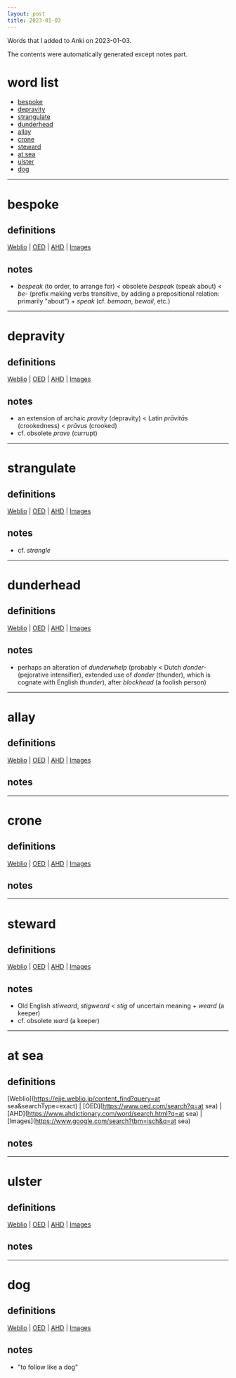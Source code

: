 ```yaml
---
layout: post
title: 2023-01-03
---
```


Words that I added to Anki on 2023-01-03.

The contents were automatically generated except notes part.
# word list
- [bespoke](#bespoke)
- [depravity](#depravity)
- [strangulate](#strangulate)
- [dunderhead](#dunderhead)
- [allay](#allay)
- [crone](#crone)
- [steward](#steward)
- [at sea](#at-sea)
- [ulster](#ulster)
- [dog](#dog)

---

# bespoke
## definitions
[Weblio](https://ejje.weblio.jp/content_find?query=bespoke&searchType=exact)
|
[OED](https://www.oed.com/search?q=bespoke)
|
[AHD](https://www.ahdictionary.com/word/search.html?q=bespoke)
|
[Images](https://www.google.com/search?tbm=isch&q=bespoke)

## notes
- *bespeak* (to order, to arrange for) &lt; obsolete *bespeak* (speak about) &lt; *be-* (prefix making verbs transitive, by adding a prepositional relation: primarily "about") + *speak* (cf. *bemoan*, *bewail*, etc.)

---

# depravity
## definitions
[Weblio](https://ejje.weblio.jp/content_find?query=depravity&searchType=exact)
|
[OED](https://www.oed.com/search?q=depravity)
|
[AHD](https://www.ahdictionary.com/word/search.html?q=depravity)
|
[Images](https://www.google.com/search?tbm=isch&q=depravity)

## notes
- an extension of archaic *pravity* (depravity) &lt; Latin *prāvitās* (crookedness) &lt; *prāvus* (crooked)
- cf. obsolete *prave* (currupt)

---

# strangulate
## definitions
[Weblio](https://ejje.weblio.jp/content_find?query=strangulate&searchType=exact)
|
[OED](https://www.oed.com/search?q=strangulate)
|
[AHD](https://www.ahdictionary.com/word/search.html?q=strangulate)
|
[Images](https://www.google.com/search?tbm=isch&q=strangulate)

## notes
- cf. *strangle*

---

# dunderhead
## definitions
[Weblio](https://ejje.weblio.jp/content_find?query=dunderhead&searchType=exact)
|
[OED](https://www.oed.com/search?q=dunderhead)
|
[AHD](https://www.ahdictionary.com/word/search.html?q=dunderhead)
|
[Images](https://www.google.com/search?tbm=isch&q=dunderhead)

## notes
- perhaps an alteration of *dunderwhelp* (probably &lt; Dutch *donder-* (pejorative intensifier), extended use of *donder* (thunder), which is cognate with English *thunder*), after *blockhead* (a foolish person)

---

# allay
## definitions
[Weblio](https://ejje.weblio.jp/content_find?query=allay&searchType=exact)
|
[OED](https://www.oed.com/search?q=allay)
|
[AHD](https://www.ahdictionary.com/word/search.html?q=allay)
|
[Images](https://www.google.com/search?tbm=isch&q=allay)

## notes

---

# crone
## definitions
[Weblio](https://ejje.weblio.jp/content_find?query=crone&searchType=exact)
|
[OED](https://www.oed.com/search?q=crone)
|
[AHD](https://www.ahdictionary.com/word/search.html?q=crone)
|
[Images](https://www.google.com/search?tbm=isch&q=crone)

## notes

---

# steward
## definitions
[Weblio](https://ejje.weblio.jp/content_find?query=steward&searchType=exact)
|
[OED](https://www.oed.com/search?q=steward)
|
[AHD](https://www.ahdictionary.com/word/search.html?q=steward)
|
[Images](https://www.google.com/search?tbm=isch&q=steward)

## notes
- Old English *stíweard*, *stigweard* &lt; *stig* of uncertain meaning + *weard* (a keeper)
- cf. obsolete *ward* (a keeper)

---

# at sea
## definitions
[Weblio](https://ejje.weblio.jp/content_find?query=at sea&searchType=exact)
|
[OED](https://www.oed.com/search?q=at sea)
|
[AHD](https://www.ahdictionary.com/word/search.html?q=at sea)
|
[Images](https://www.google.com/search?tbm=isch&q=at sea)

## notes

---

# ulster
## definitions
[Weblio](https://ejje.weblio.jp/content_find?query=ulster&searchType=exact)
|
[OED](https://www.oed.com/search?q=ulster)
|
[AHD](https://www.ahdictionary.com/word/search.html?q=ulster)
|
[Images](https://www.google.com/search?tbm=isch&q=ulster)

## notes

---

# dog
## definitions
[Weblio](https://ejje.weblio.jp/content_find?query=dog&searchType=exact)
|
[OED](https://www.oed.com/search?q=dog)
|
[AHD](https://www.ahdictionary.com/word/search.html?q=dog)
|
[Images](https://www.google.com/search?tbm=isch&q=dog)

## notes
- "to follow like a dog"


